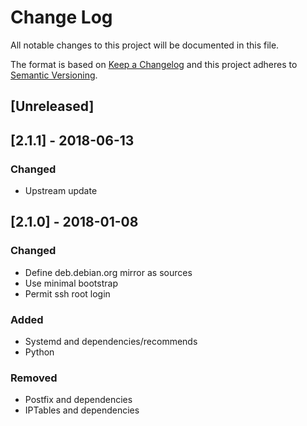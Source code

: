 # Change Log
All notable changes to this project will be documented in this file.

The format is based on [Keep a Changelog](http://keepachangelog.com/)
and this project adheres to [Semantic Versioning](http://semver.org/).

## [Unreleased]

## [2.1.1] - 2018-06-13
### Changed
- Upstream update

## [2.1.0] - 2018-01-08
### Changed
- Define deb.debian.org mirror as sources
- Use minimal bootstrap
- Permit ssh root login

### Added
- Systemd and dependencies/recommends
- Python

### Removed
- Postfix and dependencies
- IPTables and dependencies
